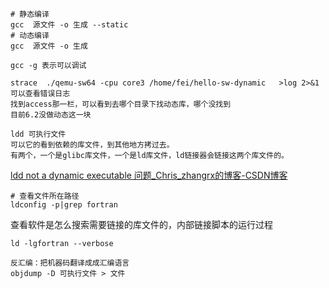 ```shell
# 静态编译 
gcc  源文件 -o 生成 --static
# 动态编译 
gcc  源文件 -o 生成

gcc -g 表示可以调试
```

```shell
strace  ./qemu-sw64 -cpu core3 /home/fei/hello-sw-dynamic   >log 2>&1 可以查看错误日志
找到access那一栏，可以看到去哪个目录下找动态库，哪个没找到
目前6.2没做动态这一块
```

```shell
ldd 可执行文件
可以它的看到依赖的库文件，到其他地方拷过去。
有两个，一个是glibc库文件，一个是ld库文件，ld链接器会链接这两个库文件的。
```

[ldd not a dynamic executable 问题_Chris_zhangrx的博客-CSDN博客](https://blog.csdn.net/Chris_zhangrx/article/details/114396042)

```shell
# 查看文件所在路径
ldconfig -p|grep fortran
```

查看软件是怎么搜索需要链接的库文件的，内部链接脚本的运行过程

```shell
ld -lgfortran --verbose 
```

```shell
反汇编：把机器码翻译成成汇编语言
objdump -D 可执行文件 > 文件
```
